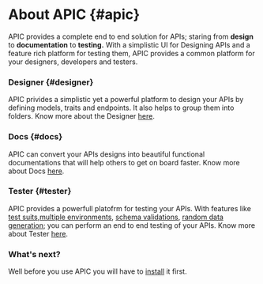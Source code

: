# About APIC {#apic}

APIC provides a complete end to end solution for APIs; staring from **design** to **documentation** to **testing.** With a simplistic UI for Designing APIs and a feature rich platform for testing them, APIC provides a common platform for your designers, developers and testers.

### Designer {#designer}

APIC privides a simplistic yet a powerful platform to design your APIs by defining models, traits and endpoints. It also helps to group them into folders. Know more about the Designer [here](/designer.md).

### Docs {#docs}

APIC can convert your APIs designs into beautiful functional documentations that will help others to get on board faster. Know more about Docs [here](/docs.md).

### Tester {#tester}

APIC provides a powerfull platofrm for testing your APIs. With features like [test suits](/tester/creating-test-suits.md),[multiple environments](/tester/using-environments.md), [schema validations](/response-schema-validation.md), [random data generation](/tester/apic-apis-functions.md); you can perform an end to end testing of your APIs. Know more about Tester [here](/tester.md).

### What's next?

Well before you use APIC you will have to [install](/installing-apic.md) it first.

